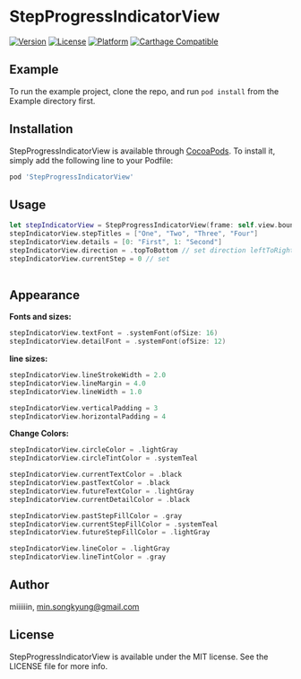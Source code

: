 # StepProgressIndicatorView

[![Version](https://img.shields.io/badge/swift-5.0-red.svg)](https://cocoapods.org/pods/StepProgressIndicatorView)
[![License][license-image]][license-url]
[![Platform](https://img.shields.io/cocoapods/p/StepProgressIndicatorView.svg?style=flat)](https://cocoapods.org/pods/StepProgressIndicatorView)
[![Carthage Compatible](https://img.shields.io/badge/Carthage-compatible-4BC51D.svg?style=flat)](https://github.com/Carthage/Carthage)

[license-image]: https://img.shields.io/badge/License-MIT-blue.svg
[license-url]: LICENSE


## Example

To run the example project, clone the repo, and run `pod install` from the Example directory first.


## Installation

StepProgressIndicatorView is available through [CocoaPods](https://cocoapods.org). To install
it, simply add the following line to your Podfile:

```ruby
pod 'StepProgressIndicatorView'
```


## Usage

```swift
let stepIndicatorView = StepProgressIndicatorView(frame: self.view.bounds)
stepIndicatorView.stepTitles = ["One", "Two", "Three", "Four"]
stepIndicatorView.details = [0: "First", 1: "Second"]
stepIndicatorView.direction = .topToBottom // set direction leftToRight, topToBottom ...
stepIndicatorView.currentStep = 0 // set 
        
```

## Appearance

**Fonts and sizes:**

```swift
stepIndicatorView.textFont = .systemFont(ofSize: 16)
stepIndicatorView.detailFont = .systemFont(ofSize: 12)    
```


**line sizes:**

```swift
stepIndicatorView.lineStrokeWidth = 2.0
stepIndicatorView.lineMargin = 4.0
stepIndicatorView.lineWidth = 1.0

stepIndicatorView.verticalPadding = 3
stepIndicatorView.horizontalPadding = 4
```

**Change Colors:**

```swift
stepIndicatorView.circleColor = .lightGray
stepIndicatorView.circleTintColor = .systemTeal

stepIndicatorView.currentTextColor = .black
stepIndicatorView.pastTextColor = .black
stepIndicatorView.futureTextColor = .lightGray
stepIndicatorView.currentDetailColor = .black

stepIndicatorView.pastStepFillColor = .gray
stepIndicatorView.currentStepFillColor = .systemTeal
stepIndicatorView.futureStepFillColor = .lightGray

stepIndicatorView.lineColor = .lightGray
stepIndicatorView.lineTintColor = .gray
```

## Author

miiiiiin, min.songkyung@gmail.com

## License

StepProgressIndicatorView is available under the MIT license. See the LICENSE file for more info.
